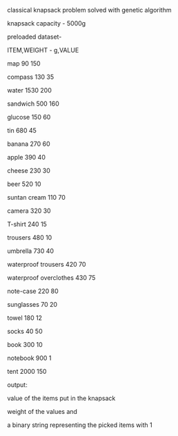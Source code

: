 classical knapsack problem solved with genetic algorithm

knapsack capacity - 5000g

preloaded dataset-

ITEM,WEIGHT - g,VALUE

map 90 150

compass 130 35

water 1530 200

sandwich 500 160

glucose 150 60

tin 680 45

banana 270 60

apple 390 40

cheese 230 30

beer 520 10

suntan cream 110 70

camera 320 30

T-shirt 240 15

trousers 480 10

umbrella 730 40

waterproof trousers 420 70

waterproof overclothes 430 75

note-case 220 80

sunglasses 70 20

towel 180 12

socks 40 50

book 300 10

notebook 900 1

tent 2000 150


output:

value of the items put in the knapsack

weight of the values and 

a binary string representing the picked items with 1


